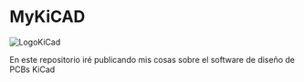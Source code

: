 # MyKiCAD

![LogoKiCad]() 

En este repositorio iré publicando mis cosas sobre el software de diseño de PCBs KiCad

